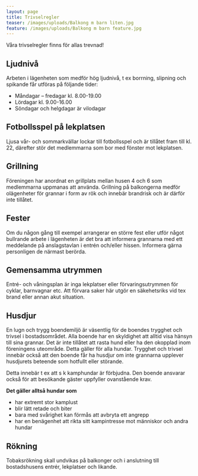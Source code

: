 ```yaml
---
layout: page
title: Trivselregler
teaser: /images/uploads/Balkong m barn liten.jpg
feature: /images/uploads/Balkong m barn feature.jpg
---
```

Våra trivselregler finns för allas trevnad!

## Ljudnivå

Arbeten i lägenheten som medför hög ljudnivå, t ex borrning, slipning och spikande får utföras på följande tider:

* Måndagar – fredagar kl. 8.00-19.00
* Lördagar kl. 9.00-16.00
* Söndagar och helgdagar är vilodagar

## Fotbollsspel på lekplatsen

Ljusa vår- och sommarkvällar lockar till fotbollsspel och är tillåtet fram till kl. 22, därefter stör det medlemmarna som bor med fönster mot lekplatsen.

## Grillning

Föreningen har anordnat en grillplats mellan husen 4 och 6 som medlemmarna uppmanas att använda. Grillning på balkongerna medför olägenheter för grannar i form av rök och innebär brandrisk och är därför inte tillåtet.

## Fester

Om du någon gång till exempel arrangerar en större fest eller utför något bullrande arbete i lägenheten är det bra att informera grannarna med ett meddelande på anslagstavlan i entrén och/eller hissen. Informera gärna personligen de närmast berörda.

## Gemensamma utrymmen

Entré- och våningsplan är inga lekplatser eller förvaringsutrymmen för cyklar, barnvagnar etc. Att förvara saker här utgör en säkehetsriks vid tex brand eller annan akut situation.

## Husdjur

En lugn och trygg boendemiljö är väsentlig för de boendes trygghet och trivsel i bostadsområdet. Alla boende har en skyldighet att alltid visa hänsyn till sina grannar. Det är inte tillåtet att rasta hund eller ha den okopplad inom föreningens uteområde. Detta gäller för alla hundar. Trygghet och trivsel innebär också att den boende får ha husdjur om inte grannarna upplever husdjurets beteende som hotfullt eller störande.

Detta innebär t ex att s k kamphundar är förbjudna. Den boende ansvarar också för att besökande gäster uppfyller ovanstående krav.

**Det gäller alltså hundar som**

* har extremt stor kamplust
* blir lätt retade och biter
* bara med svårighet kan förmås att avbryta ett angrepp
* har en benägenhet att rikta sitt kampintresse mot människor och andra hundar

## Rökning

Tobaksrökning skall undvikas på balkonger och i anslutning till bostadshusens entrér, lekplatser och likande.
